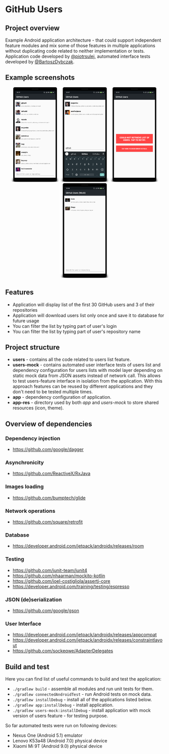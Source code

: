 # GitHub Users

## Project overview
Example Android application architecture - that could support independent feature modules and mix some of those features in multiple applications without duplicating code related to neither implementation or tests. Application code developed by [@piotrsulej](https://github.com/piotrsulej), automated interface tests developed by [@BartoszDybczak](https://github.com/BartoszDybczak).

## Example screenshots
<p align=center>
<img src="users.png" height="300" /><img src="search.png" height="300" /><img src="error.png" height="300" /><img src="mock.png" height="300" />
</p>

## Features
* Application will display list of the first 30 GitHub users and 3 of their repositories
* Application will download users list only once and save it to database for future usage
* You can filter the list by typing part of user's login
* You can filter the list by typing part of user's repository name

## Project structure
* **users** - contains all the code related to users list feature.
* **users-mock** - contains automated user interface tests of users list and dependency configuration for users lists with model layer depending on static mock data from JSON assets instead of network call. This allows to test users-feature interface in isolation from the application. With this approach features can be reused by different applications and they don't need to be tested multiple times.  
* **app** - dependency configuration of application.
* **app-res** - directory used by both *app* and *users-mock* to store shared resources (icon, theme).

## Overview of dependencies
### Dependency injection
* https://github.com/google/dagger
### Asynchronicity
* https://github.com/ReactiveX/RxJava
### Images loading
* https://github.com/bumptech/glide
### Network operations
* https://github.com/square/retrofit
### Database
* https://developer.android.com/jetpack/androidx/releases/room
### Testing
* https://github.com/junit-team/junit4
* https://github.com/nhaarman/mockito-kotlin
* https://github.com/joel-costigliola/assertj-core
* https://developer.android.com/training/testing/espresso
### JSON (de)serialization
* https://github.com/google/gson
### User Interface
* https://developer.android.com/jetpack/androidx/releases/appcompat
* https://developer.android.com/jetpack/androidx/releases/constraintlayout
* https://github.com/sockeqwe/AdapterDelegates

## Build and test

Here you can find list of useful commands to build and test the application:
* `./gradlew build` - assemble all modules and run unit tests for them.
* `./gradlew connectedAndroidTest` - run Android tests on mock data.
* `./gradlew installDebug` - install all of the applications listed below.
* `./gradlew app:installDebug` - install application.
* `./gradlew users-mock:installDebug` - install application with mock version of users feature - for testing purpose.

So far automated tests were run on following devices:
- Nexus One (Android 5.1) emulator
- Lenovo K53a48 (Android 7.0) physical device
- Xiaomi Mi 9T (Android 9.0) physical device
